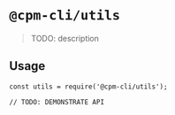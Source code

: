 # `@cpm-cli/utils`

> TODO: description

## Usage

```
const utils = require('@cpm-cli/utils');

// TODO: DEMONSTRATE API
```
